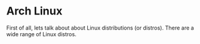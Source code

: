 # Arch Linux

First of all, lets talk about about Linux distributions (or distros).
There are a wide range of Linux distros.
